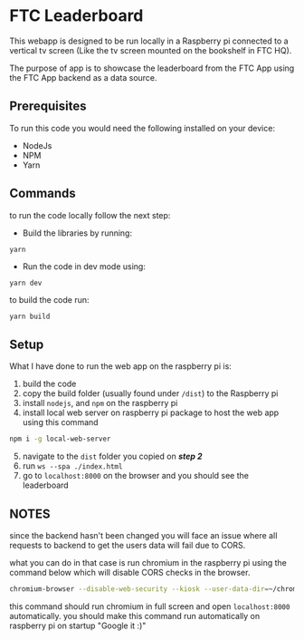 # FTC Leaderboard

This webapp is designed to be run locally in a Raspberry pi connected to a vertical tv screen (Like the tv screen mounted on the bookshelf in FTC HQ).

The purpose of app is to showcase the leaderboard from the FTC App using the FTC App backend as a data source.



## Prerequisites

To run this code you would need the following installed on your device:
* NodeJs
* NPM
* Yarn

## Commands

to run the code locally follow the next step:

* Build the libraries by running:
```bash
yarn
```
* Run the code in dev mode using:
```
yarn dev
```

to build the code run:
```
yarn build
```

## Setup

What I have done to run the web app on the raspberry pi is:

1. build the code
2. copy the build folder (usually found under `/dist`) to the Raspberry pi
3. install `nodejs`, and `npm` on the raspberry pi
4. install local web server on raspberry pi package to host the web app using this command
```bash
npm i -g local-web-server
```
5. navigate to the `dist` folder you copied on ***step 2*** 
6. run `ws --spa ./index.html`
7. go to ```localhost:8000``` on the browser and you should see the leaderboard

## NOTES
since the backend hasn't been changed you will face an issue where all requests to backend to get the users data will fail due to CORS.

what you can do in that case is run chromium in the raspberry pi using the command below which will disable CORS checks in the browser.

```bash
chromium-browser --disable-web-security --kiosk --user-data-dir=~/chromeTemp http://localhost:8000
```

this command should run chromium in full screen and open `localhost:8000` automatically. you should make this command run automatically on raspberry pi on startup "Google it :)"